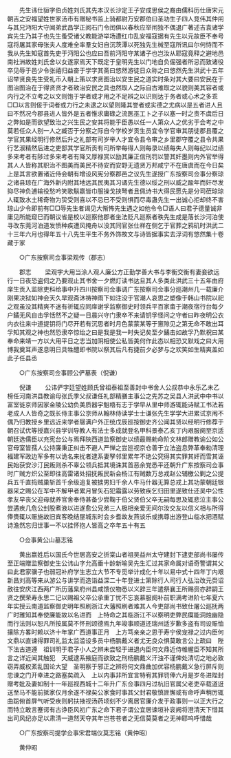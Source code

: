 <!-- { "loadSidebar": true } -->
　　先生讳仕貆字伯贞姓刘氏其先本汉长沙定王子安成思侯之裔由儒科历仕唐宋元朝吉之安福望姓世家汤市有赠秘书监上骑都尉万安郡伯曰圣功生子四人竞伟其仲闬与其兄沔阳大守闻弟武昌学正阅石门令闰俱以春秋应举闬独不偶退广著述吉袁诸学宾先生乃其子也先生蚤受诸父教能游举场遭红巾乱安福寇据有先生以元故臣不奉号寇将屠其家母张夫人度难全率羣女妇自沉茨潭以死独先生械至寇所讯曰尔何恃而不我从先生知寇首先吏于沔阳公也应曰吾前沔阳守某诸子也岂汝从耶寇竟释之避地邑南社洲故姓刘氏舍以女遂家焉天下既定于皇明先生以门地自负倔强者所忌而致诸役卒见辱于邑少令张禧归益奋于学字其斋曰悠然游徒日众称之曰悠然先生洪武十五年诏举贤良先生受礼币入朝上策以求贤图治以安生民之道实时条对其大要曰安民在于图治图治在于得贤贤才者致治安民之具也然取人之际自古难取之以貌则美其容者或内行之不立考之以文则饱于学者或才用之不足辨之以识则达于务者或心术之多乖□□以言则佞于词者或力行之未逮之以望则隆其誉者或实德之尤病以是五者进人且曰不然况今郡县进人皆外是五者惟求庸碌之流医巫工卜之子以塞一时之责不虞后日之弊如是而欲望致治之兴生民之安其将能乎臣愚以任一人第众人之优劣于会考之中莫若任众人别一人之臧否于分察之际自今学校岁贡生员宜令学官审其朋徒郡县覆之学官其果经明行修然后升之礼部有司岁举人才宜令县令审之乡里郡守覆之县令共果行艺淑精然后进之吏部其学官所贡有司所举每得人则每录以绩每失人则每纪以过绩多来考者有陟过多来考者有降又厚禄赏以励其廉正信刑罚以警其奸墨则内外官举得其人人皆称其职治不图美而美民不待安而安野无遗贤万邦咸宁不在唐虞而在今日矣　上是其言欲置诸近侍会朝有增设风宪分察郡邑之议先生遂授广东按察司佥事分察琼之诸县琼在广海外新内附其地远其民夷其习谲先生德以绥之刑以威之踰年而奸尽发抑尽神负逋输役愁吟笑歌鬅嬴皆巾服操戈挟弩者且佩诗书大得民愿先是分司莅琼琼人辄致水土稀奇物为贽受则喜以不忌巳不受则惧而尽毒蛊先生一出诚心拒却终不害琼山少令即前有□□辱先生者谒见大惭怖先生遇之如他令令□语人曰君子德量诚非庸见所能窥巳而朝议省是校以廵察他郡者坐法贬凡廵察者秩先生成是落长沙河泊使寻改东莞河泊道发愤种疾遭风掩舟以没其同官张仕祥在侧乞于官葬之鸦矶时洪武二十三年六月也得年五十八先生平生不务外饰故文与诗皆据事实去浮词有悠然集十卷藏于家 

　　○广东按察司佥事梁观传（郡志） 

　　郡志 
　　梁观字大用当涂人观人廉公方正勤学善大书与李衡交衡有妻妾欲远行一日夜恐盗伺之乃要观止其书舍一夕燃灯读书达旦其人多类此洪武三十五年由府庠生贡入监除吏科给事中升四川按察司佥事调广东按察司佥事分廵潮州几一载廉介刚果决狱如神会天久旱观斋沐祷神雨下如注没于官潮人哀思之塑像于韩山书院以祀之观虽没其精爽不迷有祈辄应同庠谢孚监察御史时领兵平百家畬于潮夜宿行台每夕户鐍无风自击孚恬然不之疑一日晨兴守门隶卒不来请钥孚怪问之守者曰昨夜明公衣内衣往来中道提钥将门尽开若有沉思者时月色蒙蒙某等于窻隙见之第无命不敢出耳孚知其观之神也然恐隶卒惊绐之曰是我是我一时失记矣至夕鐍击如故孚乃默祝曰某奉命来靖一方以大用平日之志当加阴相使公私皆美何作此态以相恐又默戏之曰大用博我奠耳声遂息明日具牲醴即书院以祭其后凡有捷前夕必梦与之欢笑如生精爽盖如此子任县丞 

　　○广东按察司佥事顾公俨墓表（倪谦） 

　　倪谦 
　　公讳俨字廷望姓顾氏曾祖泰祖至善封中书舍人公叔恭中永乐乙未乙榜任河南洪县教谕母张氏季父叔谦任礼部精膳主事公之先苏之吴县人洪武中中书以富室徙京师因家金陵公幼负美质器宇魁梧有志于学早从里中师游辄能诗赋工书法若老成人人皆奇之既长侍主事公京师从翰林侍读学士士谦张先生学学大进累试京闱不偶乃归教授乡里远近来学者屦满户外正统戊辰廵按御史齐公闻其贤以经明行修荐于朝召试优等授嘉兴县学训导教人有法士多成就登名甲科景泰乙亥丁内艰服阕至京适朝廷选儒臣以充宪台公与焉拜陜西道监察御史以绩最赐勑命阶文林郎赠教谕公如公官母室皆孺人公持廉秉正纠击不避人严惮之尝廵视京仓善于立法盗息弊革奉勑清理福建军政边军多有以诡名来扰者逮系妻孥邻里累年不绝公究得其实罪其奸而雪其诬民始获安沙汀民叛则杀不辜公领兵抵其境诛其首恶余党悉平还朝升广东按察司佥事时广贼方炽公至即往高雷诸处招抚叛民新会杨江有贼数万总戎赵公辅檄公剿之公提兵五千直捣贼巢斩首千余级追复被掳男妇千余人牛马什器无算总戎上其功蒙朝廷银器采之赐公在军中不解甲者累月冒矢石犯霜露以劳致疾乞归田里遂致仕还吴中公性孝友早丧父迎母就养官舍奉侍甚备少尝鞠于伯父贤伯父卒无嗣每思及辄悲泣主事公尝遘疾几危公刲股煮液以进遂愈公兄弟三人极相亲爱无间尔汝交友以信义相与所得俸赉辄以赈施故旧宾客晚结屋城东时会乡耆故友燕谈乐或携尊出游登山临水把酒赋诗澹然忘归世事一不以挂怀抱人皆高之卒年五十有五 

　　○佥事黄公山墓志铭 

　　黄出嬴姓后以国氏今世居高安之折棠山者祖吴益州太守建封下逮吏部尚书屡传至正端赠监察御史生公讳山字允高垂十龄新喻吴先生汇过其家命属对语奇警谓其父曰此君家骥子也弱冠补府学生志立大节不专觅举计成化十年以易中式十四年丁内艰新昌刘高等来从游公与讲学而造诣益深二十年登进士第除行人司行人弘治改元赍诏赦往安庆江西两广所历藩臬府州县咸馈仪物悉以义辞三年遣祭襄王所赐赍亦辞嗣王贤之撰荣寿永思二记以赐祖父卒公承重丁忧不忘哀慕服阕补前职满考进阶七年夏六年实授云南道监察御史明年照刷浙江大藩照刷者难其人今吏部尚书致仕屠公廵抚两广时雅知其奉使廉能故以名进而　上特命之其临浙江不以察明吏弊民瘼能洞烛幽隐而行法则以恕凡所按属莫不怀刑颂德焉九年竣事顺道还瑞州适岁歉多盗有司设赈恤攘除方畧时赖以济十年掌广西道事正月　上方笃亲亲之恩于寿宁侯宠禄之过内臣何文鼎以直谏得罪司礼监太监滥设多员中杨鹏戴义者尤无良众惧莫敢言公上疏曰　陛下法古道遵　祖训明于君子小人之辨未尝轻于进退内臣何文鼎近侍帷幄臣不知其所言之详近闻其触犯　天威逮系掖庭而欲致之刑杨鹏戴义汗浊不谨俾处清切之地必致窃弄威权紊乱国论大望　圣明察于邪正之辨将何文鼎曲加优容杨鹏戴义急行屏斥则忠谏之门开幸进之路塞矣疏入　上以内事非所宜言特宥其罪罚俸六月是岁冬进陛封赠考妣及妻如制十一年廵视西城十二年升广东佥事四月过杭旧官属父老吏卒载道迓送至马不能前抵家仅月余遂不禄矣公家食时事其父封君敬慎匪懈或有命呼声稍厉辄曲跽俯首屏气听受疾则躬扶掖视汤药顷刻不少离居官廉介发于政事则一以正大行之而特立敢言蹇谔有古诤臣风初广东之命下君子谓公宜居谏垣补衮阙将澄清天下惜其出司风纪亦足以肃清一道然天夺其年岂苍苍者之无信莫莫者之无神耶呜呼惜哉 

　　○广东按察司提学佥事宋君端仪莫志铭（黄仲昭） 

　　黄仲昭 
